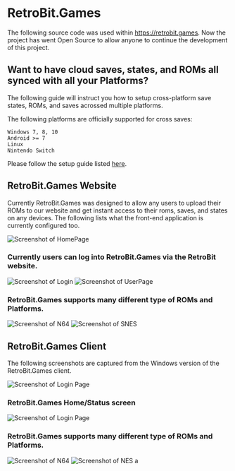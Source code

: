 # RetroBit.Games
The following source code was used within https://retrobit.games. Now the project has went Open Source to allow anyone to continue the development of this project.

## Want to have cloud saves, states, and ROMs all synced with all your Platforms?
The following guide will instruct you how to setup cross-platform save states, ROMs, and saves acrossed multiple platforms.

The following platforms are officially supported for cross saves:
```
Windows 7, 8, 10
Android >= 7
Linux
Nintendo Switch
```

Please follow the setup guide listed [here](https://github.com/Sorsnce/retrobit.games/blob/master/retro.md).

## RetroBit.Games Website
Currently RetroBit.Games was designed to allow any users to upload their ROMs to our website and get instant access to their roms, saves, and states on any devices. The following lists what the front-end application is currently configured too.

![Screenshot of HomePage](https://i.imgur.com/YJc4uVe.png)

### Currently users can log into RetroBit.Games via the RetroBit website.

![Screenshot of Login](https://i.imgur.com/1243aPv.png)
![Screenshot of UserPage](https://i.imgur.com/GWSbpJ2.png)

### RetroBit.Games supports many different type of ROMs and Platforms.

![Screenshot of N64](https://i.imgur.com/bPOMinh.png)
![Screenshot of SNES](https://i.imgur.com/rf9Irbc.png)

## RetroBit.Games Client
The following screenshots are captured from the Windows version of the RetroBit.Games client.

![Screenshot of Login Page](https://i.imgur.com/wLhXxIb.png)

### RetroBit.Games Home/Status screen

![Screenshot of Login Page](https://i.imgur.com/VQ5RO9x.png)

### RetroBit.Games supports many different type of ROMs and Platforms.

![Screenshot of N64](https://i.imgur.com/DLg70aI.png)
![Screenshot of NES](https://i.imgur.com/QTMb9xJ.png)
a
